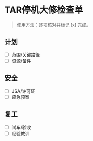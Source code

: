 # TAR停机大修检查单

> 使用方法：逐项核对并标记 [x] 完成。

## 计划

- [ ] 范围/关键路径
- [ ] 资源/备件

## 安全

- [ ] JSA/许可证
- [ ] 应急预案

## 复工

- [ ] 试车/验收
- [ ] 经验教训
